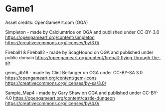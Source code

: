 # Game1

Asset credits:
OpenGameArt.com (OGA)

Simpleton - made by Calciumtrice on OGA and published under CC-BY-3.0
https://opengameart.org/content/simpleton
https://creativecommons.org/licenses/by/3.0/

Fireball1 & Fireball2 - made by ScagHound on OGA and published under public domain
https://opengameart.org/content/fireball-flying-through-the-air

gems_db16 - made by Clint Bellanger on OGA under CC-BY-SA 3.0
https://opengameart.org/content/gem-icons
https://creativecommons.org/licenses/by-sa/3.0/

Sample_Map4 - made by Gary Shaw on OGA and published under CC-BY-4.0
https://opengameart.org/content/castle-dungeon
https://creativecommons.org/licenses/by/4.0/